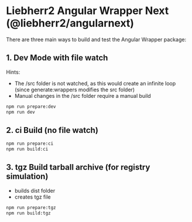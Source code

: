 # Liebherr2 Angular Wrapper Next (@liebherr2/angularnext)

There are three main ways to build and test the Angular Wrapper package:

## 1. Dev Mode with file watch

Hints:

- The /src folder is not watched, as this would create an infinite loop (since generate:wrappers modifies the src folder)
- Manual changes in the /src folder require a manual build

```bash
npm run prepare:dev
npm run dev
```

## 2. ci Build (no file watch)

```bash
npm run prepare:ci
npm run build:ci
```

## 3. tgz Build tarball archive (for registry simulation)

- builds dist folder
- creates tgz file

```bash
npm run prepare:tgz
npm run build:tgz
```
